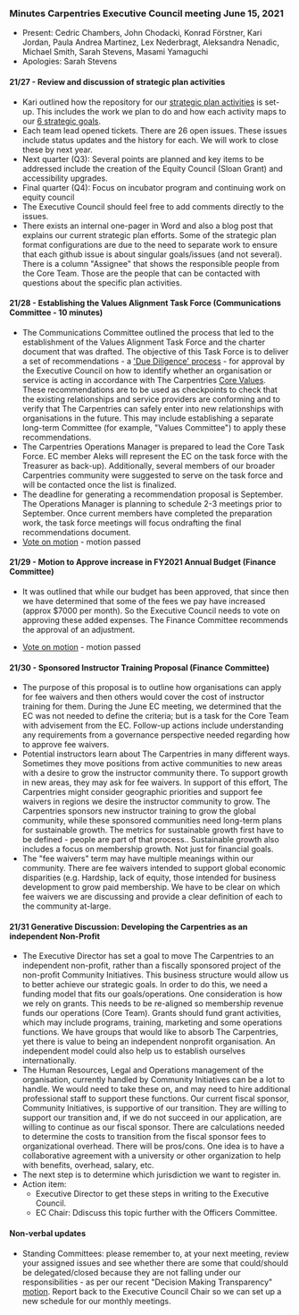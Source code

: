 ### Minutes Carpentries Executive Council meeting June 15, 2021

* Present: Cedric Chambers, John Chodacki, Konrad Förstner, Kari
  Jordan, Paula Andrea Martinez, Lex Nederbragt, Aleksandra Nenadic,
  Michael Smith, Sarah Stevens, Masami Yamaguchi
* Apologies: Sarah Stevens

#### 21/27 - Review and discussion of strategic plan activities

* Kari outlined how the repository for our [strategic plan
  activities](https://github.com/carpentries/strategic-plan/issues) is
  set-up. This includes the work we plan to do and how each activity
  maps to our [6 strategic
  goals](https://carpentries.org/strategic-plan/).
* Each team lead opened tickets. There are 26 open issues. These
  issues include status updates and the history for each. We will work
  to close these by next year.
* Next quarter (Q3): Several points are planned and key items to be
  addressed include the creation of the Equity Council (Sloan Grant)
  and accessibility upgrades.
* Final quarter (Q4): Focus on incubator program and continuing work
  on equity council
* The Executive Council should feel free to add comments directly to
  the issues.
* There exists an internal one-pager in Word and also a blog post that
  explains our current strategic plan efforts. Some of the strategic
  plan format configurations are due to the need to separate work to
  ensure that each github issue is about singular goals/issues (and
  not several). There is a column "Assignee" that shows the
  responsible people from the Core Team. Those are the people that can
  be contacted with questions about the specific plan activities.

#### 21/28 - Establishing the Values Alignment Task Force (Communications Committee - 10 minutes)

* The Communications Committee outlined the process that led to the
  establishment of the Values Alignment Task Force and the charter
  document that was drafted. The objective of this Task Force is to
  deliver a set of recommendations - a ['Due Diligence'
  process](https://en.wikipedia.org/wiki/Due_diligence) - for approval
  by the Executive Council on how to identify whether an organisation
  or service is acting in accordance with The Carpentries [Core
  Values](https://carpentries.org/values/). These recommendations are
  to be used as checkpoints to check that the existing relationships
  and service providers are conforming and to verify that The
  Carpentries can safely enter into new relationships with
  organisations in the future. This may include establishing a
  separate long-term Committee (for example, "Values Committee") to
  apply these recommendations.
* The Carpentries Operations Manager is prepared to lead the Core Task
  Force. EC member Aleks will represent the EC on the task force
  with the Treasurer as back-up). Additionally, several members of
  our broader Carpentries community were suggested to serve on the
  task force and will be contacted once the list is finalized.
* The deadline for generating a recommendation proposal is September.
  The Operations Manager is planning to schedule 2-3 meetings prior
  to September. Once current members have completed the preparation
  work, the task force meetings will focus ondrafting the final
  recommendations document.
* [Vote on
  motion](https://github.com/carpentries/executive-council-info/issues/64) -
  motion passed

#### 21/29 - Motion to Approve increase in FY2021 Annual Budget (Finance Committee)

* It was outlined that while our budget has been approved, that since
  then we have determined that some of the fees we pay have increased
  (approx \$7000 per month). So the Executive Council needs to vote on
  approving these added expenses. The Finance Committee recommends the
  approval of an adjustment.

* [Vote on
  motion](https://github.com/carpentries/executive-council-info/issues/63) -
  motion passed

#### 21/30 - Sponsored Instructor Training Proposal (Finance Committee)

* The purpose of this proposal is to outline how organisations can
  apply for fee waivers and then others would cover the cost of
  instructor training for them. During the June EC meeting, we
  determined that the EC was not needed to define the criteria; but
  is a task for the Core Team with advisement from the EC. Follow-up
  actions include understanding any requirements from a governance
  perspective needed regarding how to approve fee waivers.
* Potential instructors learn about The Carpentries in many different
  ways. Sometimes they move positions from active communities to new
  areas with a desire to grow the instructor community there. To
  support growth in new areas, they may ask for fee waivers. In
  support of this effort, The Carpentries might consider geographic
  priorities and support fee waivers in regions we desire the
  instructor community to grow. The Carpentries sponsors new
  instructor training to grow the global community, while these
  sponsored communities need long-term plans for sustainable growth.
  The metrics for sustainable growth first have to be defined -
  people are part of that process.. Sustainable growth also includes
  a focus on membership growth. Not just for financial goals.
* The "fee waivers" term may have multiple meanings within our
  community. There are fee waivers intended to support global
  economic disparities (e.g. Hardship, lack of equity, those
  intended for business development to grow paid membership. We have
  to be clear on which fee waivers we are discussing and provide a
  clear definition of each to the community at-large.

#### 21/31 Generative Discussion: Developing the Carpentries as an independent Non-Profit

* The Executive Director has set a goal to move The Carpentries to an
  independent non-profit, rather than a fiscally sponsored project
  of the non-profit Community Initiatives. This business structure
  would allow us to better achieve our strategic goals. In order to
  do this, we need a funding model that fits our goals/operations.
  One consideration is how we rely on grants. This needs to be
  re-aligned so membership revenue funds our operations (Core Team).
  Grants should fund grant activities, which may include programs,
  training, marketing and some operations functions. We have groups
  that would like to absorb The Carpentries, yet there is value to
  being an independent nonprofit organisation. An independent model
  could also help us to establish ourselves internationally.
* The Human Resources, Legal and Operations management of the
  organisation, currently handled by Community Initiatives can be a
  lot to handle. We would need to take these on, and may need to hire
  additional professional staff to support these functions. Our
  current fiscal sponsor, Community Initiatives, is supportive of our
  transition. They are willing to support our transition and, if we do
  not succeed in our application, are willing to continue as our
  fiscal sponsor. There are calculations needed to determine the costs
  to transition from the fiscal sponsor fees to organizational
  overhead. There will be pros/cons. One idea is to have a
  collaborative agreement with a university or other organization to
  help with benefits, overhead, salary, etc.
* The next step is to determine which jurisdiction we want to register
  in.
* Action item:
  * Executive Director to get these steps in writing to the Executive
    Council.
  * EC Chair: Ddiscuss this topic further with the Officers Committee.

#### Non-verbal updates

* Standing Committees: please remember to, at your next meeting,
  review your assigned issues and see whether there are some that
  could/should be delegated/closed because they are not falling under
  our responsibilities - as per our recent "Decision Making
  Transparency"
  [motion](https://github.com/carpentries/executive-council-info/issues/61).
  Report back to the Executive Council Chair so we can set up a new
  schedule for our monthly meetings.
